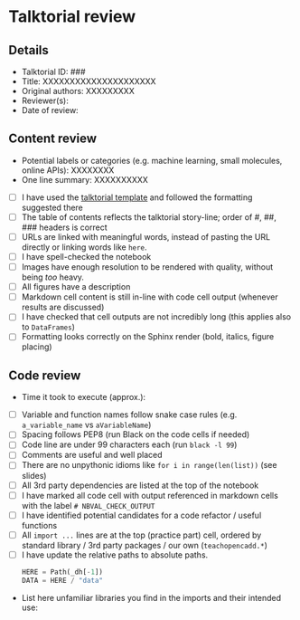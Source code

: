 <!-- Talktorial review template -->
<!-- Thank you very much for helping us improve TeachOpenCADD! -->

# Talktorial review

## Details

* Talktorial ID: ###
* Title: XXXXXXXXXXXXXXXXXXXXX
* Original authors: XXXXXXXXX
* Reviewer(s):
* Date of review:

## Content review

* Potential labels or categories (e.g. machine learning, small molecules, online APIs): XXXXXXXX
* One line summary: XXXXXXXXXX
* [ ] I have used the [talktorial template](https://github.com/volkamerlab/teachopencadd/blob/master/teachopencadd/talktorials/T000_template/talktorial.ipynb) and followed the formatting suggested there
* [ ] The table of contents reflects the talktorial story-line; order of #, ##, ### headers is correct
* [ ] URLs are linked with meaningful words, instead of pasting the URL directly or linking words like `here`.
* [ ] I have spell-checked the notebook
* [ ] Images have enough resolution to be rendered with quality, without being _too_ heavy.
* [ ] All figures have a description
* [ ] Markdown cell content is still in-line with code cell output (whenever results are discussed)
* [ ] I have checked that cell outputs are not incredibly long (this applies also to `DataFrames`)
* [ ] Formatting looks correctly on the Sphinx render (bold, italics, figure placing)

## Code review

* Time it took to execute (approx.):
* [ ] Variable and function names follow snake case rules (e.g. `a_variable_name` vs `aVariableName`)
* [ ] Spacing follows PEP8 (run Black on the code cells if needed)
* [ ] Code line are under 99 characters each (run `black -l 99`)
* [ ] Comments are useful and well placed
* [ ] There are no unpythonic idioms like `for i in range(len(list))` (see slides)
* [ ] All 3rd party dependencies are listed at the top of the notebook
* [ ] I have marked all code cell with output referenced in markdown cells with the label `# NBVAL_CHECK_OUTPUT`
* [ ] I have identified potential candidates for a code refactor / useful functions
* [ ] All `import ...` lines are at the top (practice part) cell, ordered by standard library / 3rd party packages / our own (`teachopencadd.*`)
* [ ] I have update the relative paths to absolute paths.
  ```python
  HERE = Path(_dh[-1])
  DATA = HERE / "data"
  ```
* List here unfamiliar libraries you find in the imports and their intended use: